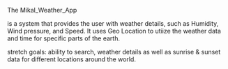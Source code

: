 The Mikal_Weather_App


is a system that provides the user with weather details, such as Humidity, Wind pressure,
and Speed. It uses Geo Location to utiize the weather data and time for specific parts of the earth.


stretch goals: ability to search, weather details as well as sunrise & sunset data for different locations around the world.